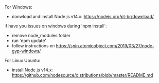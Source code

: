 



For Windows:
- donwload and install Node.js v14.x:
https://nodejs.org/pt-br/download/

if have you issues on windows during 'npm install':
- remove node_modules folder
- run 'npm update'
- follow instructions on
https://spin.atomicobject.com/2019/03/27/node-gyp-windows/




For Linux Ubuntu:

- install Node.js v14.x:
https://github.com/nodesource/distributions/blob/master/README.md


